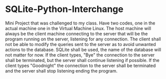 # SQLite-Python-Interchange
  Mini Project that was challenged to my class. Have two codes, one in the actual machine one in the Virtual Machine Linux. The host machine will always be the client machine connecting to the server that will be the program running on the server, listening for any connection. 
  The client shall not be able to modify the queries sent to the server as to avoid unwanted actions to the database.
  SQLite shall be used, the name of the database will not matter for now.
  If the client types, "Bye" the connection to the server shall be terminated, but the server shall continue listening if possible.
  If the client types "Goodnight" the connection to the server shall be terminated and the server shall stop listening ending the program.
